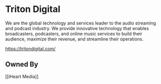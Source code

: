 # Triton Digital
We are the global technology and services leader to the audio streaming and podcast industry. We provide innovative technology that enables broadcasters, podcasters, and online music services to build their audience, maximize their revenue, and streamline their operations.

https://tritondigital.com/

## Owned By
[[iHeart Media]]
